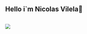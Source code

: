 ## Hello i`m Nicolas Vilela👋

<br>
<img src="https://fiverr-res.cloudinary.com/images/t_main1,q_auto,f_auto,q_auto,f_auto/v1/attachments/delivery/asset/113890dcec5607b287aeb3b86e2fc7b1-1680176427/IT-office_High_res/create-a-pixel-art-illustration-or-gif.gif">
<br>

<!-- I`m Developer Full-Stack -->
<!--aaaaaaaaa  -->
<!-- eu tento e tento -->